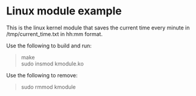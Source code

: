 Linux module example
====================
This is the linux kernel module that saves the current time every minute in /tmp/current_time.txt in hh:mm format.

Use the following to build and run:  
>make  
>sudo insmod kmodule.ko

Use the following to remove:  
>sudo rmmod kmodule
